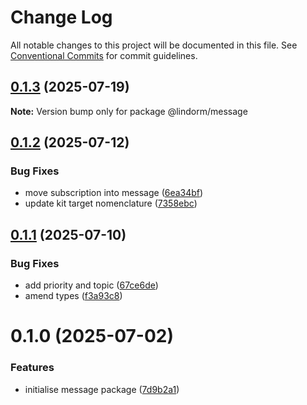# Change Log

All notable changes to this project will be documented in this file.
See [Conventional Commits](https://conventionalcommits.org) for commit guidelines.

## [0.1.3](https://github.com/lindorm-io/monorepo/compare/@lindorm/message@0.1.2...@lindorm/message@0.1.3) (2025-07-19)

**Note:** Version bump only for package @lindorm/message

## [0.1.2](https://github.com/lindorm-io/monorepo/compare/@lindorm/message@0.1.1...@lindorm/message@0.1.2) (2025-07-12)

### Bug Fixes

- move subscription into message ([6ea34bf](https://github.com/lindorm-io/monorepo/commit/6ea34bf930149008e2c9d4f5434ae8b836ac9cd6))
- update kit target nomenclature ([7358ebc](https://github.com/lindorm-io/monorepo/commit/7358ebcbe11ed4a4ed5c581ebeebefd64637c1e5))

## [0.1.1](https://github.com/lindorm-io/monorepo/compare/@lindorm/message@0.1.0...@lindorm/message@0.1.1) (2025-07-10)

### Bug Fixes

- add priority and topic ([67ce6de](https://github.com/lindorm-io/monorepo/commit/67ce6de53c1f1cb303b2e4b250d886adbeb91a11))
- amend types ([f3a93c8](https://github.com/lindorm-io/monorepo/commit/f3a93c899decb91826555bdd1edd35d561c4506a))

# 0.1.0 (2025-07-02)

### Features

- initialise message package ([7d9b2a1](https://github.com/lindorm-io/monorepo/commit/7d9b2a1e0a188e9df9f8cbedce92f29f3381fa7a))
